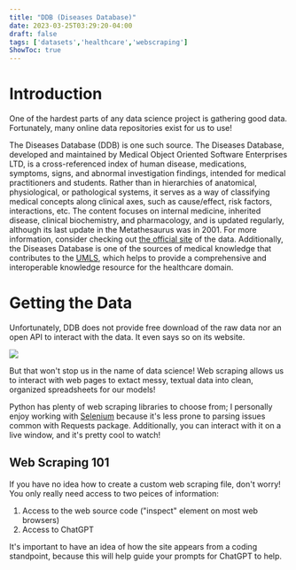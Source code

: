 ```yaml
---
title: "DDB (Diseases Database)"
date: 2023-03-25T03:29:20-04:00
draft: false
tags: ['datasets','healthcare','webscraping']
ShowToc: true
---
```


# Introduction

One of the hardest parts of any data science project is gathering good data. Fortunately, many online data repositories exist for us to use!

The Diseases Database (DDB) is one such source. The Diseases Database, developed and maintained by Medical Object Oriented Software Enterprises LTD, is a cross-referenced index of human disease, medications, symptoms, signs, and abnormal investigation findings, intended for medical practitioners and students. Rather than in hierarchies of anatomical, physiological, or pathological systems, it serves as a way of classifying medical concepts along clinical axes, such as cause/effect, risk factors, interactions, etc. The content focuses on internal medicine, inherited disease, clinical biochemistry, and pharmacology, and is updated regularly, although its last update in the Metathesaurus was in 2001. For more information, consider checking out [the official site](http://www.diseasesdatabase.com/) of the data. Additionally, the Diseases Database is one of the sources of medical knowledge that contributes to the [UMLS](https://www.nlm.nih.gov/research/umls/sourcereleasedocs/current/DDB/index.html), which helps to provide a comprehensive and interoperable knowledge resource for the healthcare domain.

# Getting the Data

Unfortunately, DDB does not provide free download of the raw data nor an open API to interact with the data. It even says so on its website.

![](img1)

But that won't stop us in the name of data science! Web scraping allows us to interact with web pages to extact messy, textual data into clean, organized spreadsheets for our models!

Python has plenty of web scraping libraries to choose from; I personally enjoy working with [Selenium](https://selenium-python.readthedocs.io) because it's less prone to parsing issues common with Requests package. Additionally, you can interact with it on a live window, and it's pretty cool to watch!

## Web Scraping 101

If you have no idea how to create a custom web scraping file, don't worry! You only really need access to two peices of information:

1. Access to the web source code ("inspect" element on most web browsers)
2. Access to ChatGPT 

It's important to have an idea of how the site appears from a coding standpoint, because this will help guide your prompts for ChatGPT to help.


